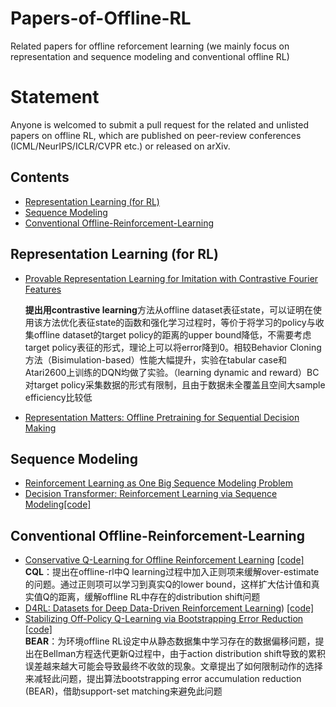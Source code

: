 # Papers-of-Offline-RL

Related papers for offline reforcement learning (we mainly focus on representation and sequence modeling and conventional offline RL)

# Statement

Anyone is welcomed to submit a pull request for the related and unlisted papers on offline RL, which are published on peer-review conferences (ICML/NeurIPS/ICLR/CVPR etc.) or released on arXiv.



## Contents
- <a href="#Representation Learning">Representation Learning (for RL) </a><br>
- <a href="#Sequence Modeling">Sequence Modeling </a><br>
- <a href="#Conventional Offline-Reinforcement-Learning">Conventional Offline-Reinforcement-Learning </a><br>

<a id='Representation Learning'></a>
## Representation Learning (for RL)

- [Provable Representation Learning for Imitation with Contrastive Fourier Features](https://arxiv.org/pdf/2105.12272.pdf)

  **提出用contrastive learning**方法从offline dataset表征state，可以证明在使用该方法优化表征state的函数和强化学习过程时，等价于将学习的policy与收集offline dataset的target policy的距离的upper bound降低，不需要考虑target policy表征的形式，理论上可以将error降到0。相较Behavior Cloning方法（Bisimulation-based）性能大幅提升，实验在tabular case和Atari2600上训练的DQN均做了实验。（learning dynamic and reward）BC对target policy采集数据的形式有限制，且由于数据未全覆盖且空间大sample efficiency比较低

- [Representation Matters: Offline Pretraining for Sequential Decision Making](https://arxiv.org/pdf/2102.05815.pdf)


<a id='Sequence Modeling'></a>
## Sequence Modeling

- [Reinforcement Learning as One Big Sequence Modeling Problem](https://arxiv.org/pdf/2106.02039.pdf)
- [Decision Transformer: Reinforcement Learning via Sequence Modeling](https://arxiv.org/pdf/2106.01345.pdf)[[code]](https://github.com/kzl/decision-transformer)

<a id='Conventional Offline-Reinforcement-Learning'></a>
## Conventional Offline-Reinforcement-Learning

- [Conservative Q-Learning for Offline Reinforcement Learning](https://arxiv.org/pdf/2006.04779.pdf) [[code]](https://github.com/aviralkumar2907/CQL)   
  **CQL**：提出在offline-rl中Q learning过程中加入正则项来缓解over-estimate的问题。通过正则项可以学习到真实Q的lower bound，这样扩大估计值和真实值Q的距离，缓解offline RL中存在的distribution shift问题
- [D4RL: Datasets for Deep Data-Driven Reinforcement Learning](https://arxiv.org/pdf/2004.07219.pdf)) [[code]](https://github.com/rail-berkeley/d4rl)  
- [Stabilizing Off-Policy Q-Learning via Bootstrapping Error Reduction](https://arxiv.org/pdf/1906.00949.pdf) [[code]](https://github.com/aviralkumar2907/BEAR)  
  **BEAR**：为环境offline RL设定中从静态数据集中学习存在的数据偏移问题，提出在Bellman方程迭代更新Q过程中，由于action distribution shift导致的累积误差越来越大可能会导致最终不收敛的现象。文章提出了如何限制动作的选择来减轻此问题，提出算法bootstrapping error accumulation reduction (BEAR)，借助support-set matching来避免此问题


